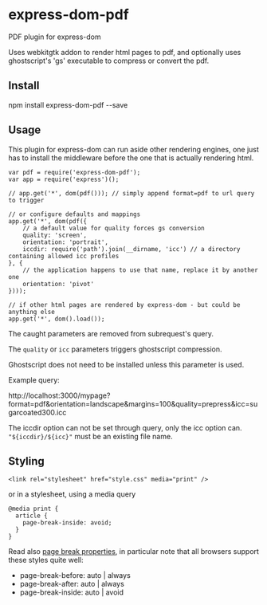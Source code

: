 # express-dom-pdf

PDF plugin for express-dom

Uses webkitgtk addon to render html pages to pdf, and optionally uses
ghostscript's 'gs' executable to compress or convert the pdf.

Install
-------

npm install express-dom-pdf --save


Usage
-----

This plugin for express-dom can run aside other rendering engines, one just has
to install the middleware before the one that is actually rendering html.

```
var pdf = require('express-dom-pdf');
var app = require('express')();

// app.get('*', dom(pdf())); // simply append format=pdf to url query to trigger

// or configure defaults and mappings
app.get('*', dom(pdf({
	// a default value for quality forces gs conversion
	quality: 'screen',
	orientation: 'portrait',
	iccdir: require('path').join(__dirname, 'icc') // a directory containing allowed icc profiles
}, {
	// the application happens to use that name, replace it by another one
	orientation: 'pivot'
})));

// if other html pages are rendered by express-dom - but could be anything else
app.get('*', dom().load());
```

The caught parameters are removed from subrequest's query.

The `quality` or `icc` parameters triggers ghostscript compression.

Ghostscript does not need to be installed unless this parameter is used.

Example query:

http://localhost:3000/mypage?format=pdf&orientation=landscape&margins=100&quality=prepress&icc=sugarcoated300.icc

The iccdir option can not be set through query, only the icc option can.
`"${iccdir}/${icc}"` must be an existing file name.


Styling
-------

```
<link rel="stylesheet" href="style.css" media="print" />
```

or in a stylesheet, using a media query

```
@media print {
  article {
    page-break-inside: avoid;
  }
}
```

Read also [page break properties](http://caniuse.com/#feat=css-page-break),
in particular note that all browsers support these styles quite well:
* page-break-before: auto | always
* page-break-after: auto | always
* page-break-inside: auto | avoid

